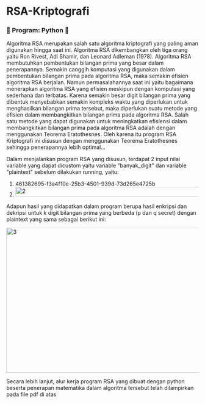 # RSA-Kriptografi
### 🌟 Program: Python 🌟

Algoritma RSA merupakan salah satu algoritma kriptografi yang paling aman digunakan hingga saat ini. Algoritma RSA dikembangkan oleh tiga orang yaitu Ron Rivest, Adi Shamir, dan Leonard Adleman (1978). Algoritma RSA membutuhkan pembentukan bilangan prima yang besar dalam penerapannya. Semakin canggih komputasi yang digunakan dalam pembentukan bilangan prima pada algoritma RSA, maka semakin efisien algoritma RSA berjalan. Namun permasalahannya saat ini yaitu bagaimana menerapkan algoritma RSA yang efisien meskipun dengan komputasi yang sederhana dan terbatas. Karena semakin besar digit bilangan prima yang dibentuk menyebabkan semakin kompleks waktu yang diperlukan untuk menghasilkan bilangan prima tersebut, maka diperlukan suatu metode yang efisien dalam membangkitkan bilangan prima pada algoritma RSA. Salah satu metode yang dapat digunakan untuk meningkatkan efisiensi dalam membangkitkan bilangan prima pada algoritma RSA adalah dengan menggunakan Teorema Eratothesnes. Oleh karena itu program RSA Kriptografi ini disusun dengan menggunakan Teorema Eratothesnes sehingga penerapannya lebih optimal... 

Dalam menjalankan program RSA yang disusun, terdapat 2 input nilai variable yang dapat dicustom yaitu variable "banyak_digit" dan variable "plaintext" sebelum dilakukan running, yaitu:

1.   <img width="538" height="14" alt="461382695-f3a4f10e-25b3-4501-939d-73d265e4725b" src="https://github.com/user-attachments/assets/1b5a80de-9dad-4fc2-9a22-9f78b917602c" />

2.   <img width="572" height="25" alt="2" src="https://github.com/user-attachments/assets/f5f0baf2-1bb6-4b6e-9aa5-681dbbb3a15b" />

Adapun hasil yang didapatkan dalam program berupa hasil enkripsi dan dekripsi untuk k digit bilangan prima yang berbeda (p dan q secret) dengan plaintext yang sama sebagai berikut ini:

<img width="626" height="380" alt="3" src="https://github.com/user-attachments/assets/fde5baa7-1c7b-4ef8-abde-b447dcaec6d0" />

Secara lebih lanjut, alur kerja program RSA yang dibuat dengan python beserta penerapan matematika dalam algoritma tersebut telah dilampirkan pada file pdf di atas
